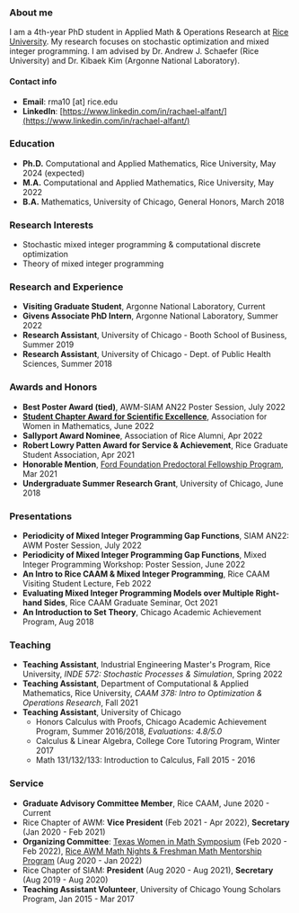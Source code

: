 ### About me

I am a 4th-year PhD student in Applied Math & Operations Research at [Rice University](https://cmor.rice.edu/). My research focuses on stochastic optimization and mixed integer programming. I am advised by Dr. Andrew J. Schaefer (Rice University) and Dr. Kibaek Kim (Argonne National Laboratory). 

#### Contact info
- **Email**: rma10 [at] rice.edu
- **LinkedIn**: [https://www.linkedin.com/in/rachael-alfant/](https://www.linkedin.com/in/rachael-alfant/)

### Education
- **Ph.D.** Computational and Applied Mathematics, Rice University, May 2024 (expected)
- **M.A.** Computational and Applied Mathematics, Rice University, May 2022
- **B.A.** Mathematics, University of Chicago, General Honors, March 2018

### Research Interests
- Stochastic mixed integer programming & computational discrete optimization
- Theory of mixed integer programming 

### Research and Experience 
- **Visiting Graduate Student**, Argonne National Laboratory, Current
- **Givens Associate PhD Intern**, Argonne National Laboratory, Summer 2022
- **Research Assistant**, University of Chicago - Booth School of Business, Summer 2019
- **Research Assistant**, University of Chicago - Dept. of Public Health Sciences, Summer 2018

### Awards and Honors
- **Best Poster Award (tied)**, AWM-SIAM AN22 Poster Session, July 2022
- **[Student Chapter Award for Scientific Excellence](https://cmor.rice.edu/news/rice-awm-honored-student-chapter-award)**, Association for Women in Mathematics, June 2022
- **Sallyport Award Nominee**, Association of Rice Alumni, Apr 2022
- **Robert Lowry Patten Award for Service & Achievement**, Rice Graduate Student Association, Apr 2021
- **Honorable Mention**, [Ford Foundation Predoctoral Fellowship Program](https://nrc58.nas.edu/FordFellows20/ExtRpts/PressReleaseRoster.aspx?RptMode=HM&CompYr=2021), Mar 2021
- **Undergraduate Summer Research Grant**, University of Chicago, June 2018

### Presentations 
- **Periodicity of Mixed Integer Programming Gap Functions**, SIAM AN22: AWM Poster Session, July 2022
- **Periodicity of Mixed Integer Programming Gap Functions**, Mixed Integer Programming Workshop: Poster Session, June 2022
- **An Intro to Rice CAAM & Mixed Integer Programming**, Rice CAAM Visiting Student Lecture, Feb 2022
- **Evaluating Mixed Integer Programming Models over Multiple Right-hand Sides**, Rice CAAM Graduate Seminar, Oct 2021
- **An Introduction to Set Theory**, Chicago Academic Achievement Program, Aug 2018

### Teaching
- **Teaching Assistant**, Industrial Engineering Master's Program, Rice University, _INDE 572: Stochastic Processes & Simulation_, Spring 2022  
- **Teaching Assistant**, Department of Computational & Applied Mathematics, Rice University, _CAAM 378: Intro to Optimization & Operations Research_, Fall 2021
- **Teaching Assistant**, University of Chicago
    - Honors Calculus with Proofs, Chicago Academic Achievement Program, Summer 2016/2018, _Evaluations: 4.8/5.0_
    - Calculus & Linear Algebra, College Core Tutoring Program, Winter 2017
    - Math 131/132/133: Introduction to Calculus, Fall 2015 - 2016 

### Service
- **Graduate Advisory Committee Member**, Rice CAAM, June 2020 - Current
- Rice Chapter of AWM: **Vice President** (Feb 2021 - Apr 2022), **Secretary** (Jan 2020 - Feb 2021)
- **Organizing Committee**: [Texas Women in Math Symposium](https://sites.google.com/view/twims-2022/about) (Feb 2020 - Feb 2022), [Rice AWM Math Nights & Freshman Math Mentorship Program](https://math.rice.edu/Outreach/AWM/Site/Rice_AWM.html) (Aug 2020 - Jan 2022)
- Rice Chapter of SIAM: **President** (Aug 2020 - Aug 2021), **Secretary** (Aug 2019 - Aug 2020)
- **Teaching Assistant Volunteer**, University of Chicago Young Scholars Program, Jan 2015 - Mar 2017 
